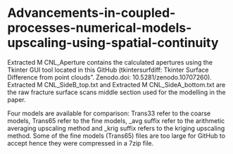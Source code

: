 # Advancements-in-coupled-processes-numerical-models-upscaling-using-spatial-continuity

Extracted M CNL_Aperture contains the calculated apertures using the Tkinter GUI tool located in this GitHub (tkintersurfdiff: Tkinter Surface Difference from point clouds”. Zenodo.doi: 10.5281/zenodo.10707260).
Extracted M CNL_SideB_top.txt and Extracted M CNL_SideA_bottom.txt are the raw fracture surface scans middle section used for the modelling in the paper.

Four models are available for comparison: Trans33 refer to the coarse models, Trans65 refer to the fine models, _avg suffix refer to the arithmetic averaging upscaling method and _krig suffix refers to the kriging upscaling method.
Some of the fine models (Trans65) files are too large for GitHub to accept hence they were compressed in a 7zip file.
